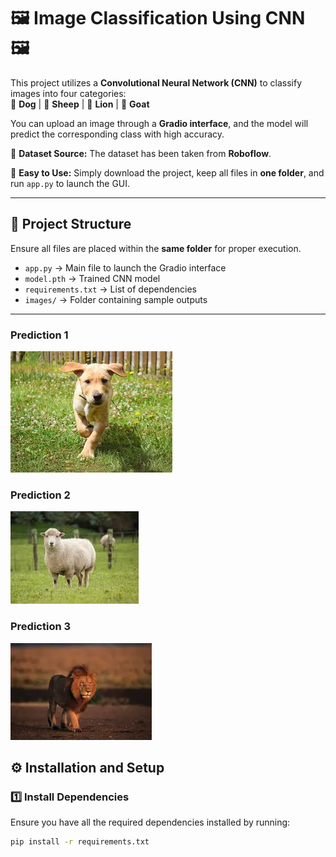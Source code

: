 # 🖼️ Image Classification Using CNN 🖼️  

This project utilizes a **Convolutional Neural Network (CNN)** to classify images into four categories:  
🐶 **Dog** | 🐑 **Sheep** | 🦁 **Lion** | 🐐 **Goat**  

You can upload an image through a **Gradio interface**, and the model will predict the corresponding class with high accuracy.  

📌 **Dataset Source:** The dataset has been taken from **Roboflow**.  

📌 **Easy to Use:** Simply download the project, keep all files in **one folder**, and run `app.py` to launch the GUI.  

---

## 📂 Project Structure  

Ensure all files are placed within the **same folder** for proper execution.  

- `app.py` → Main file to launch the Gradio interface  
- `model.pth` → Trained CNN model  
- `requirements.txt` → List of dependencies  
- `images/` → Folder containing sample outputs  

---

### Prediction 1 
![Dog](images/dogs.jpg)  

### Prediction 2  
![Sheep](images/sheep.jpg)  

### Prediction 3
![Lion](images/lion.webp)

## ⚙️ Installation and Setup  

### 1️⃣ **Install Dependencies**  
Ensure you have all the required dependencies installed by running:  
```sh
pip install -r requirements.txt
